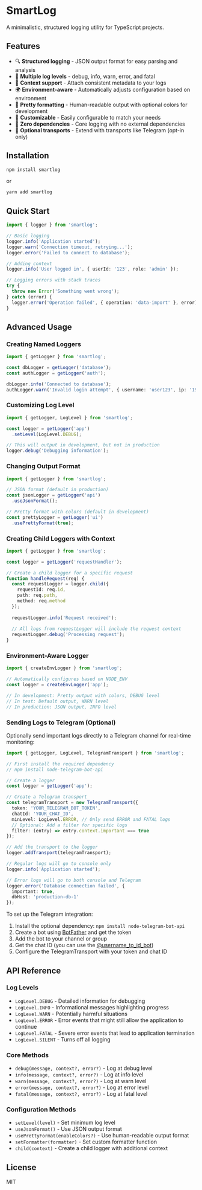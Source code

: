# SmartLog

A minimalistic, structured logging utility for TypeScript projects.

## Features

- 🔍 **Structured logging** - JSON output format for easy parsing and analysis
- 🔄 **Multiple log levels** - debug, info, warn, error, and fatal
- 🧩 **Context support** - Attach consistent metadata to your logs
- 🌍 **Environment-aware** - Automatically adjusts configuration based on environment
- 🎨 **Pretty formatting** - Human-readable output with optional colors for development
- 🔧 **Customizable** - Easily configurable to match your needs
- 🌱 **Zero dependencies** - Core logging with no external dependencies
- 📲 **Optional transports** - Extend with transports like Telegram (opt-in only)

## Installation

```bash
npm install smartlog
```

or

```bash
yarn add smartlog
```

## Quick Start

```typescript
import { logger } from 'smartlog';

// Basic logging
logger.info('Application started');
logger.warn('Connection timeout, retrying...');
logger.error('Failed to connect to database');

// Adding context
logger.info('User logged in', { userId: '123', role: 'admin' });

// Logging errors with stack traces
try {
  throw new Error('Something went wrong');
} catch (error) {
  logger.error('Operation failed', { operation: 'data-import' }, error);
}
```

## Advanced Usage

### Creating Named Loggers

```typescript
import { getLogger } from 'smartlog';

const dbLogger = getLogger('database');
const authLogger = getLogger('auth');

dbLogger.info('Connected to database');
authLogger.warn('Invalid login attempt', { username: 'user123', ip: '192.168.1.1' });
```

### Customizing Log Level

```typescript
import { getLogger, LogLevel } from 'smartlog';

const logger = getLogger('app')
  .setLevel(LogLevel.DEBUG);

// This will output in development, but not in production
logger.debug('Debugging information');
```

### Changing Output Format

```typescript
import { getLogger } from 'smartlog';

// JSON format (default in production)
const jsonLogger = getLogger('api')
  .useJsonFormat();

// Pretty format with colors (default in development)
const prettyLogger = getLogger('ui')
  .usePrettyFormat(true);
```

### Creating Child Loggers with Context

```typescript
import { getLogger } from 'smartlog';

const logger = getLogger('requestHandler');

// Create a child logger for a specific request
function handleRequest(req) {
  const requestLogger = logger.child({
    requestId: req.id,
    path: req.path,
    method: req.method
  });
  
  requestLogger.info('Request received');
  
  // All logs from requestLogger will include the request context
  requestLogger.debug('Processing request');
}
```

### Environment-Aware Logger

```typescript
import { createEnvLogger } from 'smartlog';

// Automatically configures based on NODE_ENV
const logger = createEnvLogger('app');

// In development: Pretty output with colors, DEBUG level
// In test: Default output, WARN level
// In production: JSON output, INFO level
```

### Sending Logs to Telegram (Optional)

Optionally send important logs directly to a Telegram channel for real-time monitoring:

```typescript
import { getLogger, LogLevel, TelegramTransport } from 'smartlog';

// First install the required dependency
// npm install node-telegram-bot-api

// Create a logger
const logger = getLogger('app');

// Create a Telegram transport
const telegramTransport = new TelegramTransport({
  token: 'YOUR_TELEGRAM_BOT_TOKEN',
  chatId: 'YOUR_CHAT_ID',
  minLevel: LogLevel.ERROR, // Only send ERROR and FATAL logs
  // Optional: Add a filter for specific logs
  filter: (entry) => entry.context.important === true
});

// Add the transport to the logger
logger.addTransport(telegramTransport);

// Regular logs will go to console only
logger.info('Application started');

// Error logs will go to both console and Telegram
logger.error('Database connection failed', { 
  important: true,
  dbHost: 'production-db-1'
});
```

To set up the Telegram integration:

1. Install the optional dependency: `npm install node-telegram-bot-api`
2. Create a bot using [BotFather](https://t.me/botfather) and get the token
3. Add the bot to your channel or group
4. Get the chat ID (you can use the [@username_to_id_bot](https://t.me/username_to_id_bot))
5. Configure the TelegramTransport with your token and chat ID

## API Reference

### Log Levels

- `LogLevel.DEBUG` - Detailed information for debugging
- `LogLevel.INFO` - Informational messages highlighting progress
- `LogLevel.WARN` - Potentially harmful situations
- `LogLevel.ERROR` - Error events that might still allow the application to continue
- `LogLevel.FATAL` - Severe error events that lead to application termination
- `LogLevel.SILENT` - Turns off all logging

### Core Methods

- `debug(message, context?, error?)` - Log at debug level
- `info(message, context?, error?)` - Log at info level
- `warn(message, context?, error?)` - Log at warn level
- `error(message, context?, error?)` - Log at error level
- `fatal(message, context?, error?)` - Log at fatal level

### Configuration Methods

- `setLevel(level)` - Set minimum log level
- `useJsonFormat()` - Use JSON output format
- `usePrettyFormat(enableColors?)` - Use human-readable output format
- `setFormatter(formatter)` - Set custom formatter function
- `child(context)` - Create a child logger with additional context

## License

MIT 